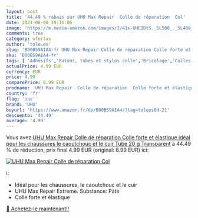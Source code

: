 ```yaml
---
layout: post
title: '44.49 % rabais sur UHU Max Repair  Colle de réparation  Col'
date: 2021-08-08 19:11:06
image: 'https://m.media-amazon.com/images/I/41x-UHEIDtS._SL500_._SL400_.jpg'
comments: true
category: ofertas
author: 'tole.es'
slug: 'B00BS9AIA4-fr UHU Max Repair Colle de réparation Colle forte et...'
sku: 'B00BS9AIA4-fr'
tags: [ 'Adhésifs','Batons, tubes et stylos colle','Bricolage','Colles universelles','Colles, mastics et adhésifs','Cuisine et Maison','Fournitures de loisirs créatifs','Loisirs Créatifs','Quincaillerie','uhu', ]
actualPrice: 4.99 EUR
currency: EUR
price: 4.99
comparePrice: 8.99 EUR
prodname: 'UHU Max Repair  Colle de réparation  Colle forte et élastique  idéal pour les chaussures  le caoutchouc et le cuir  Tube  20 g  Transparent'
country: 'fr'
flag: '🇫🇷'
brand: 'UHU'
buyurl: 'https://www.amazon.fr/dp/B00BS9AIA4/?tag=tolees0d-21'
descuento: '44.49'
average: '4.99'
---
```


Vous avez [UHU Max Repair  Colle de réparation  Colle forte et élastique  idéal pour les chaussures  le caoutchouc et le cuir  Tube  20 g  Transparent](https://www.amazon.fr/dp/B00BS9AIA4/?tag=tolees0d-21)  à  44.49 % de réduction, prix final  4.99 EUR (original: 8.99 EUR) ici:

[![UHU Max Repair  Colle de réparation  Col](https://m.media-amazon.com/images/I/41x-UHEIDtS._SL500_._SL400_.jpg)](https://www.amazon.fr/dp/B00BS9AIA4/?tag=tolees0d-21)

ℹ️:

- Idéal pour les chaussures, le caoutchouc et le cuir
- UHU Max Repair Extreme. Substance: Pâte
- Colle forte et élastique

[🛒 Achetez-le maintenant!!](https://www.amazon.fr/dp/B00BS9AIA4/?tag=tolees0d-21)
